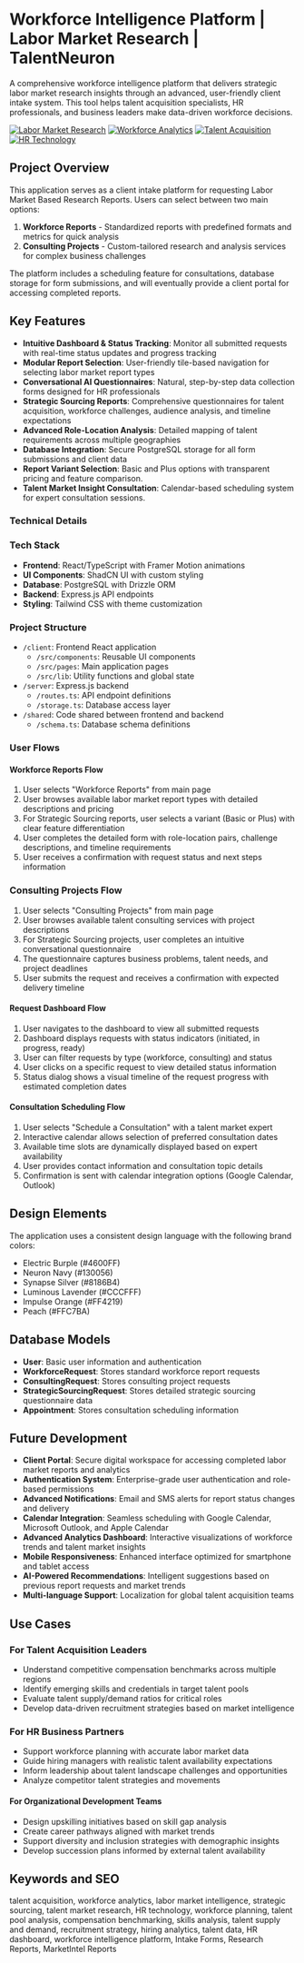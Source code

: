 # Workforce Intelligence Platform | Labor Market Research | TalentNeuron

A comprehensive workforce intelligence platform that delivers strategic labor market research insights through an advanced, user-friendly client intake system. This tool helps talent acquisition specialists, HR professionals, and business leaders make data-driven workforce decisions.

[![Labor Market Research](https://img.shields.io/badge/Labor%20Market-Research-4600FF)](https://github.com/yourusername/workforce-intelligence-platform)
[![Workforce Analytics](https://img.shields.io/badge/Workforce-Analytics-130056)](https://github.com/yourusername/workforce-intelligence-platform)
[![Talent Acquisition](https://img.shields.io/badge/Talent-Acquisition-FF4219)](https://github.com/yourusername/workforce-intelligence-platform)
[![HR Technology](https://img.shields.io/badge/HR-Technology-8186B4)](https://github.com/yourusername/workforce-intelligence-platform)

## Project Overview

This application serves as a client intake platform for requesting Labor Market Based Research Reports. Users can select between two main options:

1. **Workforce Reports** - Standardized reports with predefined formats and metrics for quick analysis
2. **Consulting Projects** - Custom-tailored research and analysis services for complex business challenges

The platform includes a scheduling feature for consultations, database storage for form submissions, and will eventually provide a client portal for accessing completed reports.

## Key Features

- **Intuitive Dashboard & Status Tracking**: Monitor all submitted requests with real-time status updates and progress tracking
- **Modular Report Selection**: User-friendly tile-based navigation for selecting labor market report types
- **Conversational AI Questionnaires**: Natural, step-by-step data collection forms designed for HR professionals
- **Strategic Sourcing Reports**: Comprehensive questionnaires for talent acquisition, workforce challenges, audience analysis, and timeline expectations
- **Advanced Role-Location Analysis**: Detailed mapping of talent requirements across multiple geographies
- **Database Integration**: Secure PostgreSQL storage for all form submissions and client data
- **Report Variant Selection**: Basic and Plus options with transparent pricing and feature comparison.
- **Talent Market Insight Consultation**: Calendar-based scheduling system for expert consultation sessions.

### Technical Details

### Tech Stack
- **Frontend**: React/TypeScript with Framer Motion animations
- **UI Components**: ShadCN UI with custom styling
- **Database**: PostgreSQL with Drizzle ORM
- **Backend**: Express.js API endpoints
- **Styling**: Tailwind CSS with theme customization

### Project Structure
- `/client`: Frontend React application
  - `/src/components`: Reusable UI components
  - `/src/pages`: Main application pages
  - `/src/lib`: Utility functions and global state
- `/server`: Express.js backend
  - `/routes.ts`: API endpoint definitions
  - `/storage.ts`: Database access layer
- `/shared`: Code shared between frontend and backend
  - `/schema.ts`: Database schema definitions

### User Flows

#### Workforce Reports Flow
1. User selects "Workforce Reports" from main page
2. User browses available labor market report types with detailed descriptions and pricing
3. For Strategic Sourcing reports, user selects a variant (Basic or Plus) with clear feature differentiation
4. User completes the detailed form with role-location pairs, challenge descriptions, and timeline requirements
5. User receives a confirmation with request status and next steps information

### Consulting Projects Flow
1. User selects "Consulting Projects" from main page
2. User browses available talent consulting services with project descriptions
3. For Strategic Sourcing projects, user completes an intuitive conversational questionnaire
4. The questionnaire captures business problems, talent needs, and project deadlines
5. User submits the request and receives a confirmation with expected delivery timeline

#### Request Dashboard Flow
1. User navigates to the dashboard to view all submitted requests
2. Dashboard displays requests with status indicators (initiated, in progress, ready)
3. User can filter requests by type (workforce, consulting) and status
4. User clicks on a specific request to view detailed status information
5. Status dialog shows a visual timeline of the request progress with estimated completion dates

#### Consultation Scheduling Flow
1. User selects "Schedule a Consultation" with a talent market expert
2. Interactive calendar allows selection of preferred consultation dates
3. Available time slots are dynamically displayed based on expert availability
4. User provides contact information and consultation topic details
5. Confirmation is sent with calendar integration options (Google Calendar, Outlook)

## Design Elements

The application uses a consistent design language with the following brand colors:
- Electric Burple (#4600FF)
- Neuron Navy (#130056)
- Synapse Silver (#8186B4)
- Luminous Lavender (#CCCFFF)
- Impulse Orange (#FF4219)
- Peach (#FFC7BA)

## Database Models

- **User**: Basic user information and authentication
- **WorkforceRequest**: Stores standard workforce report requests
- **ConsultingRequest**: Stores consulting project requests
- **StrategicSourcingRequest**: Stores detailed strategic sourcing questionnaire data
- **Appointment**: Stores consultation scheduling information

## Future Development

- **Client Portal**: Secure digital workspace for accessing completed labor market reports and analytics
- **Authentication System**: Enterprise-grade user authentication and role-based permissions
- **Advanced Notifications**: Email and SMS alerts for report status changes and delivery
- **Calendar Integration**: Seamless scheduling with Google Calendar, Microsoft Outlook, and Apple Calendar
- **Advanced Analytics Dashboard**: Interactive visualizations of workforce trends and talent market insights
- **Mobile Responsiveness**: Enhanced interface optimized for smartphone and tablet access
- **AI-Powered Recommendations**: Intelligent suggestions based on previous report requests and market trends
- **Multi-language Support**: Localization for global talent acquisition teams

## Use Cases

### For Talent Acquisition Leaders
- Understand competitive compensation benchmarks across multiple regions
- Identify emerging skills and credentials in target talent pools
- Evaluate talent supply/demand ratios for critical roles
- Develop data-driven recruitment strategies based on market intelligence

### For HR Business Partners
- Support workforce planning with accurate labor market data
- Guide hiring managers with realistic talent availability expectations
- Inform leadership about talent landscape challenges and opportunities
- Analyze competitor talent strategies and movements

#### For Organizational Development Teams
- Design upskilling initiatives based on skill gap analysis
- Create career pathways aligned with market trends
- Support diversity and inclusion strategies with demographic insights
- Develop succession plans informed by external talent availability

## Keywords and SEO

talent acquisition, workforce analytics, labor market intelligence, strategic sourcing, talent market research, HR technology, workforce planning, talent pool analysis, compensation benchmarking, skills analysis, talent supply and demand, recruitment strategy, hiring analytics, talent data, HR dashboard, workforce intelligence platform, Intake Forms, Research Reports, MarketIntel Reports
